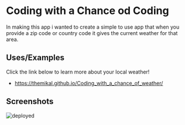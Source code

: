 # Coding with a Chance od Coding

In making this app i wanted to create a simple to use app that when you provide a zip code or country code it gives the current weather for that area.

## Uses/Examples
Click the link below to learn more about your local weather!

- https://themikal.github.io/Coding_with_a_chance_of_weather/


## Screenshots

![deployed](https://github.com/TheMikal/Coding_with_a_chance_of_weather/assets/131578548/69a4ce29-4047-4781-b8d5-c90bc51cc5bc)
